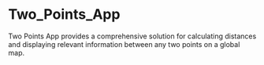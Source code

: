 # Two_Points_App
Two Points App provides a comprehensive solution for calculating distances and displaying relevant information between any two points on a global map.

